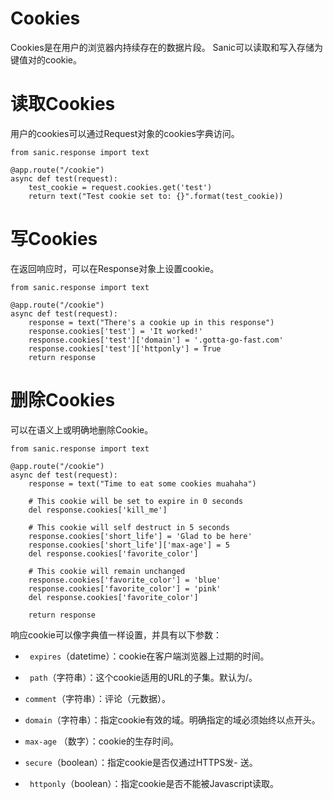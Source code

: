 # Cookies
Cookies是在用户的浏览器内持续存在的数据片段。 Sanic可以读取和写入存储为键值对的cookie。
# 读取Cookies
用户的cookies可以通过Request对象的cookies字典访问。
```
from sanic.response import text

@app.route("/cookie")
async def test(request):
    test_cookie = request.cookies.get('test')
    return text("Test cookie set to: {}".format(test_cookie))
```
# 写Cookies
在返回响应时，可以在Response对象上设置cookie。
```
from sanic.response import text

@app.route("/cookie")
async def test(request):
    response = text("There's a cookie up in this response")
    response.cookies['test'] = 'It worked!'
    response.cookies['test']['domain'] = '.gotta-go-fast.com'
    response.cookies['test']['httponly'] = True
    return response

```
# 删除Cookies
可以在语义上或明确地删除Cookie。
```
from sanic.response import text

@app.route("/cookie")
async def test(request):
    response = text("Time to eat some cookies muahaha")

    # This cookie will be set to expire in 0 seconds
    del response.cookies['kill_me']

    # This cookie will self destruct in 5 seconds
    response.cookies['short_life'] = 'Glad to be here'
    response.cookies['short_life']['max-age'] = 5
    del response.cookies['favorite_color']

    # This cookie will remain unchanged
    response.cookies['favorite_color'] = 'blue'
    response.cookies['favorite_color'] = 'pink'
    del response.cookies['favorite_color']

    return response
```
响应cookie可以像字典值一样设置，并具有以下参数：

 -  ` expires`（datetime）：cookie在客户端浏览器上过期的时间。
 -  ` path`（字符串）：这个cookie适用的URL的子集。默认为/。
 -    `comment`（字符串）：评论（元数据）。
 -    `domain`（字符串）：指定cookie有效的域。明确指定的域必须始终以点开头。
  -   `max-age` （数字）：cookie的生存时间。

 -    `secure`（boolean）：指定cookie是否仅通过HTTPS发- 送。
 -   ` httponly`（boolean）：指定cookie是否不能被Javascript读取。

